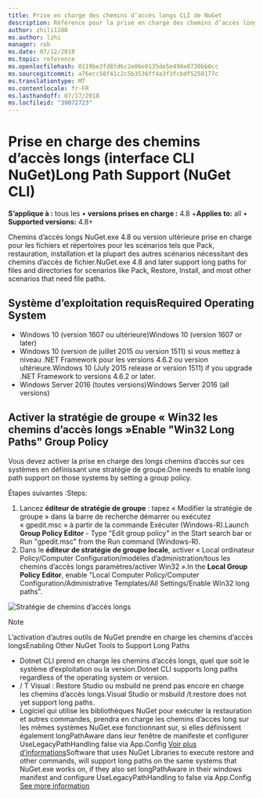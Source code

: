 ```yaml
---
title: Prise en charge des chemins d’accès longs CLI de NuGet
description: Référence pour la prise en charge des chemins d’accès longs de nuget.exe
author: zhili1208
ms.author: lzhi
manager: rob
ms.date: 07/12/2018
ms.topic: reference
ms.openlocfilehash: 0119be3fd8fd6c2e06e0135de5e498e0730bb0cc
ms.sourcegitcommit: a76ecc58f41c2c5b3536ff4a3f3fcbdf5258177c
ms.translationtype: MT
ms.contentlocale: fr-FR
ms.lasthandoff: 07/17/2018
ms.locfileid: "39072723"
---
```

# <a name="long-path-support-nuget-cli"></a><span data-ttu-id="34968-103">Prise en charge des chemins d’accès longs (interface CLI NuGet)</span><span class="sxs-lookup"><span data-stu-id="34968-103">Long Path Support (NuGet CLI)</span></span>

<span data-ttu-id="34968-104">**S’applique à :** tous les &bullet; **versions prises en charge :** 4.8 +</span><span class="sxs-lookup"><span data-stu-id="34968-104">**Applies to:** all &bullet; **Supported versions:** 4.8+</span></span>

<span data-ttu-id="34968-105">Chemins d’accès longs NuGet.exe 4.8 ou version ultérieure prise en charge pour les fichiers et répertoires pour les scénarios tels que Pack, restauration, installation et la plupart des autres scénarios nécessitant des chemins d’accès de fichier.</span><span class="sxs-lookup"><span data-stu-id="34968-105">NuGet.exe 4.8 and later support long paths for files and directories for scenarios like Pack, Restore, Install, and most other scenarios that need file paths.</span></span>

## <a name="required-operating-system"></a><span data-ttu-id="34968-106">Système d’exploitation requis</span><span class="sxs-lookup"><span data-stu-id="34968-106">Required Operating System</span></span>

-   <span data-ttu-id="34968-107">Windows 10 (version 1607 ou ultérieure)</span><span class="sxs-lookup"><span data-stu-id="34968-107">Windows 10 (version 1607 or later)</span></span>
-   <span data-ttu-id="34968-108">Windows 10 (version de juillet 2015 ou version 1511) si vous mettez à niveau .NET Framework pour les versions 4.6.2 ou version ultérieure.</span><span class="sxs-lookup"><span data-stu-id="34968-108">Windows 10 (July 2015 release or version 1511) if you upgrade .NET Framework to versions 4.6.2 or later.</span></span>
-   <span data-ttu-id="34968-109">Windows Server 2016 (toutes versions)</span><span class="sxs-lookup"><span data-stu-id="34968-109">Windows Server 2016 (all versions)</span></span>

## <a name="enable-win32-long-paths-group-policy"></a><span data-ttu-id="34968-110">Activer la stratégie de groupe « Win32 les chemins d’accès longs »</span><span class="sxs-lookup"><span data-stu-id="34968-110">Enable "Win32 Long Paths" Group Policy</span></span>

<span data-ttu-id="34968-111">Vous devez activer la prise en charge des longs chemins d’accès sur ces systèmes en définissant une stratégie de groupe.</span><span class="sxs-lookup"><span data-stu-id="34968-111">One needs to enable long path support on those systems by setting a group policy.</span></span>

<span data-ttu-id="34968-112">Étapes suivantes :</span><span class="sxs-lookup"><span data-stu-id="34968-112">Steps:</span></span>
1. <span data-ttu-id="34968-113">Lancez **éditeur de stratégie de groupe** : tapez « Modifier la stratégie de groupe » dans la barre de recherche démarrer ou exécutez « gpedit.msc » à partir de la commande Exécuter (Windows-R).</span><span class="sxs-lookup"><span data-stu-id="34968-113">Launch **Group Policy Editor** - Type "Edit group policy" in the Start search bar or Run "gpedit.msc" from the Run command (Windows-R).</span></span>
2. <span data-ttu-id="34968-114">Dans le **éditeur de stratégie de groupe locale**, activer « Local ordinateur Policy/Computer Configuration/modèles d’administration/tous les chemins d’accès longs paramètres/activer Win32 ».</span><span class="sxs-lookup"><span data-stu-id="34968-114">In the **Local Group Policy Editor**, enable "Local Computer Policy/Computer Configuration/Administrative Templates/All Settings/Enable Win32 long paths".</span></span>

![Stratégie de chemins d’accès longs](media/LongPathPolicy.png)


> [!Note]
> <span data-ttu-id="34968-116">L’activation d’autres outils de NuGet prendre en charge les chemins d’accès longs</span><span class="sxs-lookup"><span data-stu-id="34968-116">Enabling Other NuGet Tools to Support Long Paths</span></span>
>
> -   <span data-ttu-id="34968-117">Dotnet CLI prend en charge les chemins d’accès longs, quel que soit le système d’exploitation ou la version.</span><span class="sxs-lookup"><span data-stu-id="34968-117">Dotnet CLI supports long paths regardless of the operating system or version.</span></span>
> -   <span data-ttu-id="34968-118">/ T Visual : Restore Studio ou msbuild ne prend pas encore en charge les chemins d’accès longs.</span><span class="sxs-lookup"><span data-stu-id="34968-118">Visual Studio or msbuild /t:restore does not yet support long paths.</span></span>
> -   <span data-ttu-id="34968-119">Logiciel qui utilise les bibliothèques NuGet pour exécuter la restauration et autres commandes, prendra en charge les chemins d’accès long sur les mêmes systèmes NuGet.exe fonctionnant sur, si elles définissent également longPathAware dans leur fenêtre de manifeste et configurer UseLegacyPathHandling false via App.Config [ Voir plus d’informations](https://blogs.msdn.microsoft.com/jeremykuhne/2016/07/30/net-4-6-2-and-long-paths-on-windows-10/)</span><span class="sxs-lookup"><span data-stu-id="34968-119">Software that uses NuGet Libraries to execute restore and other commands, will support long paths on the same systems that NuGet.exe works on, if they also set longPathAware in their windows manifest and configure UseLegacyPathHandling to false via App.Config [See more information](https://blogs.msdn.microsoft.com/jeremykuhne/2016/07/30/net-4-6-2-and-long-paths-on-windows-10/)</span></span>

